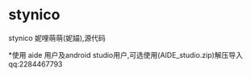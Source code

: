 # stynico
stynico
妮哩萌萌(妮媌),源代码


*使用 aide 用户及android studio用户,可选使用(AIDE_studio.zip)解压导入
qq:2284467793
